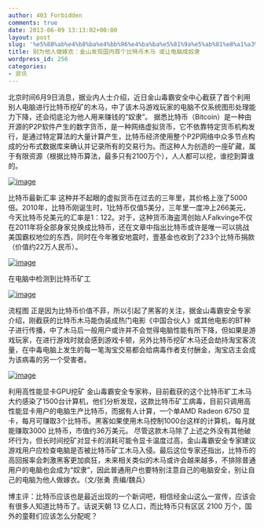 ```yaml
---
author: 403 Forbidden
comments: true
date: 2013-06-09 13:13:02+00:00
layout: post
slug: '%e5%88%ab%e4%b8%ba%e4%bb%96%e4%ba%ba%e5%81%9a%e5%ab%81%e8%a1%a3%ef%bc%9a%e9%87%91%e5%b1%b1%e5%8f%91%e7%8e%b0%e5%9b%bd%e5%86%85%e9%a6%96%e4%b8%aa%e6%af%94%e7%89%b9%e5%b8%81%e6%9c%a8%e9%a9%ac-%e6%88%96'
title: 别为他人做嫁衣：金山发现国内首个比特币木马 或让电脑成奴隶
wordpress_id: 256
categories:
- 资讯
---
```

北京时间6月9日消息，据业内人士介绍，近日金山毒霸安全中心截获了首个利用别人电脑进行比特币挖矿的木马，中了该木马游戏玩家的电脑不仅系统图形处理能力下降，还会彻底沦为他人用来赚钱的“奴隶”。
据悉比特币（Bitcoin）是一种由开源的P2P软件产生的数字货币，是一种网络虚拟货币，它不依靠特定货币机构发行，是通过特定算法的大量计算产生，比特币经济使用整个P2P网络中众多节点构成的分布式数据库来确认并记录所有的交易行为。而这种人为创造的一座矿藏，属于有限资源（根据比特币算法，最多只有2100万个），人人都可以挖，谁挖到算谁的。


[![image](http://bcs.duapp.com/sxbdotpw/51b432549af1a.jpg)](http://bcs.duapp.com/sxbdotpw/51b432549af1a.jpg)



比特币最新汇率
这种并不起眼的虚拟货币在过去的三年里，其价格上涨了5000倍。2010年，比特币刚诞生时，1比特币仅值5美分，三年里一度冲上266美元，今天比特币兑美元的汇率是1：122。对于，这种货币海盗湾创始人Falkvinge不仅在2011年将全部身家兑换成比特币，还在文章中指出比特币或许是唯一可以挑战美国霸权地位的东西，同时在今年雅安地震时，壹基金也收到了233个比特币捐款（价值约22万人民币）。


[![image](http://bcs.duapp.com/sxbdotpw/51b4327f2d716.jpg)](http://bcs.duapp.com/sxbdotpw/51b4327f2d716.jpg)



在电脑中检测到比特币矿工


[![image](http://bcs.duapp.com/sxbdotpw/51b432fa80ec8.jpg)](http://bcs.duapp.com/sxbdotpw/51b432fa80ec8.jpg)



流程图
正是因为比特币价值不菲，所以引起了黑客的关注，据金山毒霸安全专家介绍，刚截获的比特币木马能伪装成热门电影《中国合伙人》或其他电影的BT种子进行传播，中了木马后一般用户或许并不会觉得电脑性能有所下降，但如果是游戏玩家，在进行游戏时就会感到游戏卡顿，另外比特币挖矿木马还会劫持淘宝客流量，在中毒电脑上发生的每一笔淘宝交易都会给病毒作者支付酬金，淘宝店主会成为该病毒的另一个受害者。


[![image](http://bcs.duapp.com/sxbdotpw/51b432bc6a895.jpg)](http://bcs.duapp.com/sxbdotpw/51b432bc6a895.jpg)



利用高性能显卡GPU挖矿
金山毒霸安全专家称，目前截获的这个比特币旷工木马大约感染了1500台计算机，他们分析发现，这款比特币矿工病毒，目前只调用高性能显卡用户的电脑生产比特币，而据有人计算，一个单AMD Radeon 6750 显卡，每月可赚取3个比特币。黑客如果使用木马控制1000台这样的计算机，每月就能赚取3000 比特币，市值约36万美元。
尽管这款木马除了上述之外没有其他破坏行为，但长时间挖矿对显卡的消耗可能令显卡温度过高，金山毒霸安全专家建议游戏用户应检查电脑是否被比特币矿工木马入侵。最后这位专家还指出，比特币的高回报率会刺激黑客更加疯狂，未来相关类似的木马或许会越来越多，不排除普通用户的电脑也会成为“奴隶”，因此普通用户也要特别注意自己的电脑安全，别让自己的电脑为他人做嫁衣。（文/张勇 责编/魏兵）

博主评：比特币应该也是最近出现的一个新词吧，相信经金山这么一宣传，应该会有很多人知道比特币了。话说天朝 13 亿人口，而比特币只有区区 2100 万个，国外的童鞋们应该怎么分配呢？
